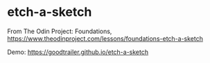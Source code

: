 # etch-a-sketch
From The Odin Project: Foundations, https://www.theodinproject.com/lessons/foundations-etch-a-sketch

Demo: https://goodtrailer.github.io/etch-a-sketch
